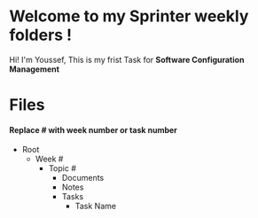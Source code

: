 # Welcome to my Sprinter weekly folders !

Hi! I'm Youssef,
This is my frist Task for **Software Configuration Management** 
# Files  

#### Replace # with week number or task number
- Root
  - Week #
    - Topic #
        - Documents
        - Notes
        - Tasks
	        - Task Name
   